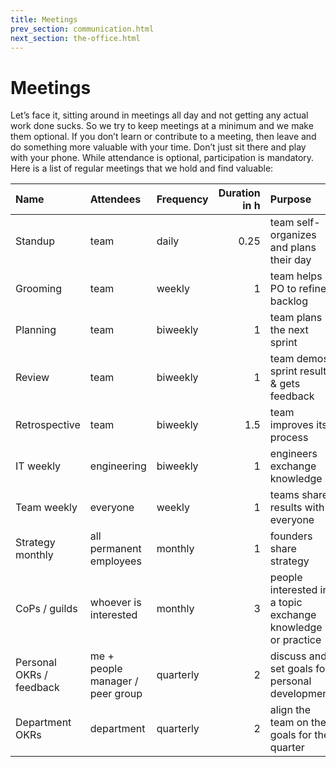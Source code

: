 ```yaml
---
title: Meetings
prev_section: communication.html
next_section: the-office.html
---
```


# Meetings

Let’s face it, sitting around in meetings all day and not getting any actual work done sucks. So we try to keep meetings at a minimum and we make them optional. If you don’t learn or contribute to a meeting, then leave and do something more valuable with your time. Don’t just sit there and play with your phone. While attendance is optional, participation is mandatory. Here is a list of regular meetings that we hold and find valuable:


| Name             | Attendees   | Frequency | Duration in h | Purpose                                   |
|:-----------------|:------------|:----------|--------------:|:------------------------------------------|
| Standup          | team        | daily     |          0.25 | team self-organizes and plans their day   |
| Grooming         | team        | weekly    |             1 | team helps PO to refine backlog           |
| Planning         | team        | biweekly  |             1 | team plans the next sprint                |
| Review           | team        | biweekly  |             1 | team demos sprint results & gets feedback |
| Retrospective    | team        | biweekly  |           1.5 | team improves its process                 |
| IT weekly        | engineering | biweekly  |             1 | engineers exchange knowledge              |
| Team weekly      | everyone    | weekly    |             1 | teams share results with everyone         |
| Strategy monthly | all permanent employees | monthly |   1 | founders share strategy                   |
| CoPs / guilds    | whoever is interested | monthly |     3 | people interested in a topic exchange knowledge or practice |
| Personal OKRs / feedback | me + people manager / peer group | quarterly | 2 | discuss and set goals for personal development |
| Department OKRs  | department  | quarterly |             2 | align the team on the goals for the quarter |
